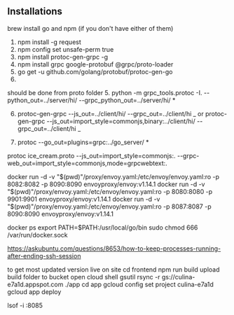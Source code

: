 ## Installations

brew install go and npm (if you don't have either of them)

1.  npm install -g request
2.  npm config set unsafe-perm true
3.  npm install protoc-gen-grpc -g
4.  npm install grpc google-protobuf @grpc/proto-loader
5.  go get -u github.com/golang/protobuf/protoc-gen-go
6.

should be done from proto folder 5. python -m grpc_tools.protoc -I. --python_out=../server/hi/ --grpc_python_out=../server/hi/ \*

6.  protoc-gen-grpc --js_out=../client/hi/ --grpc_out=../client/hi _
    or protoc-gen-grpc --js_out=import_style=commonjs,binary:../client/hi/ --grpc_out=../client/hi _

7.  protoc --go_out=plugins=grpc:../go_server/ \*

protoc ice_cream.proto --js_out=import_style=commonjs:. --grpc-web_out=import_style=commonjs,mode=grpcwebtext:.

docker run -d -v "$(pwd)"/proxy/envoy.yaml:/etc/envoy/envoy.yaml:ro -p 8082:8082 -p 8090:8090 envoyproxy/envoy:v1.14.1
docker run -d -v "$(pwd)"/proxy/envoy.yaml:/etc/envoy/envoy.yaml:ro -p 8080:8080 -p 9901:9901 envoyproxy/envoy:v1.14.1
docker run -d -v "$(pwd)"/proxy/envoy.yaml:/etc/envoy/envoy.yaml:ro -p 8087:8087 -p 8090:8090 envoyproxy/envoy:v1.14.1

docker ps
export PATH=$PATH:/usr/local/go/bin
sudo chmod 666 /var/run/docker.sock

https://askubuntu.com/questions/8653/how-to-keep-processes-running-after-ending-ssh-session

to get most updated version live on site
cd frontend
npm run build
upload build folder to bucket
open cloud shell
gsutil rsync -r gs://culina-e7a1d.appspot.com ./app
cd app
gcloud config set project culina-e7a1d
gcloud app deploy

lsof -i :8085

